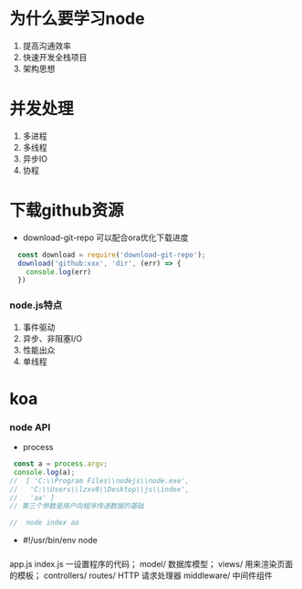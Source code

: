 # 为什么要学习node
1. 提高沟通效率
2. 快速开发全栈项目
3. 架构思想

# 并发处理
1. 多进程
2. 多线程
3. 异步IO
4. 协程

# 下载github资源
- download-git-repo   可以配合ora优化下载进度
```js
  const download = require('download-git-repo');
  download('github:xxx', 'dir', (err) => {
    console.log(err)
  })
```

### node.js特点
1. 事件驱动
2. 异步、非阻塞I/O
3. 性能出众
4. 单线程

# koa 

### node API
- process
```js
 const a = process.argv;
 console.log(a);
//  [ 'C:\\Program Files\\nodejs\\node.exe',
//   'C:\\Users\\lzxv8\\Desktop\\js\\index',
//   'aa' ]
// 第三个参数是用户向程序传递数据的基础

//  node index aa
```

- #!/usr/bin/env node

### 
app.js index.js 一设置程序的代码；
model/ 数据库模型；
views/ 用来渲染页面的模板；
controllers/ routes/   HTTP 请求处理器
middleware/ 中间件组件
